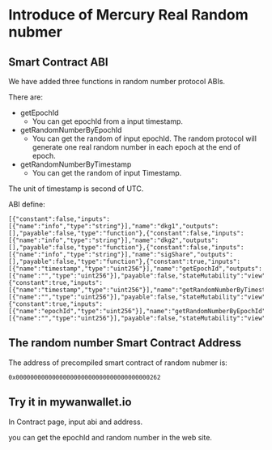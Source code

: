 # Introduce of Mercury Real Random nubmer

## Smart Contract ABI

We have added three functions in random number protocol ABIs.

There are:
- getEpochId 
  - You can get epochId from a input timestamp.
- getRandomNumberByEpochId
  - You can get the random of input epochId. The random protocol will generate one real random number in each epoch at the end of epoch.
- getRandomNumberByTimestamp
  - You can get the random of input Timestamp.

The unit of timestamp is second of UTC.

ABI define:
```
[{"constant":false,"inputs":[{"name":"info","type":"string"}],"name":"dkg1","outputs":[],"payable":false,"type":"function"},{"constant":false,"inputs":[{"name":"info","type":"string"}],"name":"dkg2","outputs":[],"payable":false,"type":"function"},{"constant":false,"inputs":[{"name":"info","type":"string"}],"name":"sigShare","outputs":[],"payable":false,"type":"function"},{"constant":true,"inputs":[{"name":"timestamp","type":"uint256"}],"name":"getEpochId","outputs":[{"name":"","type":"uint256"}],"payable":false,"stateMutability":"view","type":"function"},{"constant":true,"inputs":[{"name":"timestamp","type":"uint256"}],"name":"getRandomNumberByTimestamp","outputs":[{"name":"","type":"uint256"}],"payable":false,"stateMutability":"view","type":"function"},{"constant":true,"inputs":[{"name":"epochId","type":"uint256"}],"name":"getRandomNumberByEpochId","outputs":[{"name":"","type":"uint256"}],"payable":false,"stateMutability":"view","type":"function"}]
```

## The random number Smart Contract Address

The address of precompiled smart contract of random nubmer is:

```
0x0000000000000000000000000000000000000262
```

## Try it in mywanwallet.io

In Contract page, input abi and address.

you can get the epochId and random number in the web site.